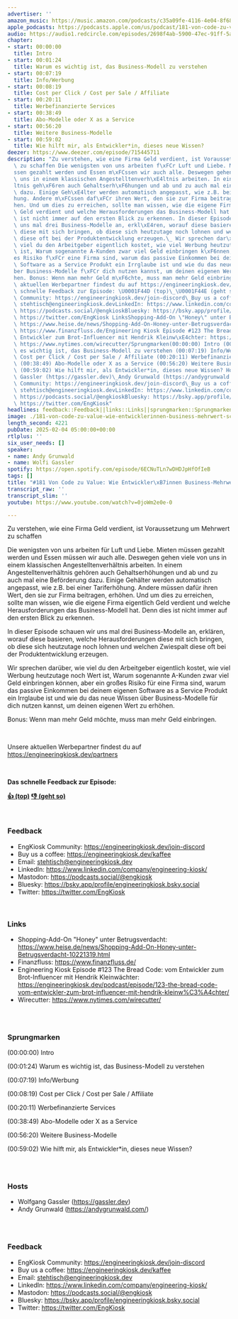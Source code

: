 ```yaml
---
advertiser: ''
amazon_music: https://music.amazon.com/podcasts/c35a09fe-4116-4e04-8f68-77d61b112e46/episodes/ab5eb349-4345-4366-b035-cf13439d7105/engineering-kiosk-181-von-code-zu-value-wie-entwickler%C2%B7innen-business-mehrwert-schaffen
apple_podcasts: https://podcasts.apple.com/us/podcast/181-von-code-zu-value-wie-entwickler-innen-business/id1603082924?i=1000688762176&uo=4
audio: https://audio1.redcircle.com/episodes/2698f4ab-5900-47ec-91ff-5a939a136737/stream.mp3
chapter:
- start: 00:00:00
  title: Intro
- start: 00:01:24
  title: Warum es wichtig ist, das Business-Modell zu verstehen
- start: 00:07:19
  title: Info/Werbung
- start: 00:08:19
  title: Cost per Click / Cost per Sale / Affiliate
- start: 00:20:11
  title: Werbefinanzierte Services
- start: 00:38:49
  title: Abo-Modelle oder X as a Service
- start: 00:56:20
  title: Weitere Business-Modelle
- start: 00:59:02
  title: Wie hilft mir, als Entwickler*in, dieses neue Wissen?
deezer: https://www.deezer.com/episode/715445711
description: "Zu verstehen, wie eine Firma Geld verdient, ist Voraussetzung um Mehrwert\
  \ zu schaffen Die wenigsten von uns arbeiten f\xFCr Luft und Liebe. Mieten m\xFC\
  ssen gezahlt werden und Essen m\xFCssen wir auch alle. Deswegen gehen viele von\
  \ uns in einem klassischen Angestelltenverh\xE4ltnis arbeiten. In einem Angestelltenverh\xE4\
  ltnis geh\xF6ren auch Gehaltserh\xF6hungen und ab und zu auch mal eine Bef\xF6rderung\
  \ dazu. Einige Geh\xE4lter werden automatisch angepasst, wie z.B. bei einer Tariferh\xF6\
  hung. Andere m\xFCssen daf\xFCr ihren Wert, den sie zur Firma beitragen, erh\xF6\
  hen. Und um dies zu erreichen, sollte man wissen, wie die eigene Firma eigentlich\
  \ Geld verdient und welche Herausforderungen das Business-Modell hat. Denn dies\
  \ ist nicht immer auf den ersten Blick zu erkennen. In dieser Episode schauen wir\
  \ uns mal drei Business-Modelle an, erkl\xE4ren, worauf diese basieren, welche Herausforderungen\
  \ diese mit sich bringen, ob diese sich heutzutage noch lohnen und welchen Zwiespalt\
  \ diese oft bei der Produktentwicklung erzeugen.\_ Wir sprechen dar\xFCber, wie\
  \ viel du den Arbeitgeber eigentlich kostet, wie viel Werbung heutzutage noch Wert\
  \ ist, Warum sogenannte A-Kunden zwar viel Geld einbringen k\xF6nnen, aber ein gro\xDF\
  es Risiko f\xFCr eine Firma sind, warum das passive Einkommen bei deinem eigenen\
  \ Software as a Service Produkt ein Irrglaube ist und wie du das neue Wissen \xFC\
  ber Business-Modelle f\xFCr dich nutzen kannst, um deinen eigenen Wert zu erh\xF6\
  hen. Bonus: Wenn man mehr Geld m\xF6chte, muss man mehr Geld einbringen.  Unsere\
  \ aktuellen Werbepartner findest du auf https://engineeringkiosk.dev/partners  Das\
  \ schnelle Feedback zur Episode: \U0001F44D (top)\_\U0001F44E (geht so)  FeedbackEngKiosk\
  \ Community: https://engineeringkiosk.dev/join-discord\_Buy us a coffee: https://engineeringkiosk.dev/kaffeeEmail:\
  \ stehtisch@engineeringkiosk.devLinkedIn: https://www.linkedin.com/company/engineering-kiosk/Mastodon:\
  \ https://podcasts.social/@engkioskBluesky: https://bsky.app/profile/engineeringkiosk.bsky.socialTwitter:\
  \ https://twitter.com/EngKiosk LinksShopping-Add-On \"Honey\" unter Betrugsverdacht:\
  \ https://www.heise.de/news/Shopping-Add-On-Honey-unter-Betrugsverdacht-10221319.htmlFinanzfluss:\
  \ https://www.finanzfluss.de/Engineering Kiosk Episode #123 The Bread Code: vom\
  \ Entwickler zum Brot-Influencer mit Hendrik Kleinw\xE4chter: https://engineeringkiosk.dev/podcast/episode/123-the-bread-code-vom-entwickler-zum-brot-influencer-mit-hendrik-kleinw%C3%A4chter/Wirecutter:\
  \ https://www.nytimes.com/wirecutter/Sprungmarken(00:00:00) Intro (00:01:24) Warum\
  \ es wichtig ist, das Business-Modell zu verstehen (00:07:19) Info/Werbung (00:08:19)\
  \ Cost per Click / Cost per Sale / Affiliate (00:20:11) Werbefinanzierte Services\
  \ (00:38:49) Abo-Modelle oder X as a Service (00:56:20) Weitere Business-Modelle\
  \ (00:59:02) Wie hilft mir, als Entwickler*in, dieses neue Wissen? HostsWolfgang\
  \ Gassler (https://gassler.dev)\_Andy Grunwald (https://andygrunwald.com/)FeedbackEngKiosk\
  \ Community: https://engineeringkiosk.dev/join-discord\_Buy us a coffee: https://engineeringkiosk.dev/kaffeeEmail:\
  \ stehtisch@engineeringkiosk.devLinkedIn: https://www.linkedin.com/company/engineering-kiosk/Mastodon:\
  \ https://podcasts.social/@engkioskBluesky: https://bsky.app/profile/engineeringkiosk.bsky.socialTwitter:\
  \ https://twitter.com/EngKiosk"
headlines: feedback::Feedback||links::Links||sprungmarken::Sprungmarken||hosts::Hosts
image: ./181-von-code-zu-value-wie-entwicklerinnen-business-mehrwert-schaffen.jpg
length_second: 4221
pubDate: 2025-02-04 05:00:00+00:00
rtlplus: ''
six_user_needs: []
speaker:
- name: Andy Grunwald
- name: Wolfi Gassler
spotify: https://open.spotify.com/episode/6ECNuTLn7wDHDJpHfOfIeB
tags: []
title: "#181 Von Code zu Value: Wie Entwickler\xB7innen Business-Mehrwert schaffen"
transcript_raw: ''
transcript_slim: ''
youtube: https://www.youtube.com/watch?v=0joWm2e0e-0

---
```

<p>Zu verstehen, wie eine Firma Geld verdient, ist Voraussetzung um Mehrwert zu schaffen</p><p>Die wenigsten von uns arbeiten für Luft und Liebe. Mieten müssen gezahlt werden und Essen müssen wir auch alle. Deswegen gehen viele von uns in einem klassischen Angestelltenverhältnis arbeiten. In einem Angestelltenverhältnis gehören auch Gehaltserhöhungen und ab und zu auch mal eine Beförderung dazu. Einige Gehälter werden automatisch angepasst, wie z.B. bei einer Tariferhöhung. Andere müssen dafür ihren Wert, den sie zur Firma beitragen, erhöhen. Und um dies zu erreichen, sollte man wissen, wie die eigene Firma eigentlich Geld verdient und welche Herausforderungen das Business-Modell hat. Denn dies ist nicht immer auf den ersten Blick zu erkennen.</p><p>In dieser Episode schauen wir uns mal drei Business-Modelle an, erklären, worauf diese basieren, welche Herausforderungen diese mit sich bringen, ob diese sich heutzutage noch lohnen und welchen Zwiespalt diese oft bei der Produktentwicklung erzeugen. </p><p>Wir sprechen darüber, wie viel du den Arbeitgeber eigentlich kostet, wie viel Werbung heutzutage noch Wert ist, Warum sogenannte A-Kunden zwar viel Geld einbringen können, aber ein großes Risiko für eine Firma sind, warum das passive Einkommen bei deinem eigenen Software as a Service Produkt ein Irrglaube ist und wie du das neue Wissen über Business-Modelle für dich nutzen kannst, um deinen eigenen Wert zu erhöhen.</p><p>Bonus: Wenn man mehr Geld möchte, muss man mehr Geld einbringen.</p><p><br></p><p>Unsere aktuellen Werbepartner findest du auf <a href="https://engineeringkiosk.dev/partners">https://engineeringkiosk.dev/partners</a></p><p><br></p><p><strong>Das schnelle Feedback zur Episode:</strong></p><p><a href="https://api.openpodcast.dev/feedback/181/upvote" rel="nofollow"><strong>👍 (top)</strong></a><strong> </strong><a href="https://api.openpodcast.dev/feedback/181/downvote" rel="nofollow"><strong>👎 (geht so)</strong></a></p><p><br></p><h3 id="feedback">Feedback</h3><ul><li>EngKiosk Community: <a href="https://engineeringkiosk.dev/join-discord">https://engineeringkiosk.dev/join-discord</a> </li><li>Buy us a coffee: <a href="https://engineeringkiosk.dev/kaffee">https://engineeringkiosk.dev/kaffee</a></li><li>Email: <a href="mailto:stehtisch@engineeringkiosk.dev" rel="nofollow">stehtisch@engineeringkiosk.dev</a></li><li>LinkedIn: <a href="https://www.linkedin.com/company/engineering-kiosk/" rel="nofollow">https://www.linkedin.com/company/engineering-kiosk/</a></li><li>Mastodon: <a href="https://podcasts.social/@engkiosk" rel="nofollow">https://podcasts.social/@engkiosk</a></li><li>Bluesky: <a href="https://bsky.app/profile/engineeringkiosk.bsky.social" rel="nofollow">https://bsky.app/profile/engineeringkiosk.bsky.social</a></li><li>Twitter: <a href="https://twitter.com/EngKiosk" rel="nofollow">https://twitter.com/EngKiosk</a></li></ul><p><br></p><h3 id="links">Links</h3><ul><li>Shopping-Add-On &#34;Honey&#34; unter Betrugsverdacht: <a href="https://www.heise.de/news/Shopping-Add-On-Honey-unter-Betrugsverdacht-10221319.html" rel="nofollow">https://www.heise.de/news/Shopping-Add-On-Honey-unter-Betrugsverdacht-10221319.html</a></li><li>Finanzfluss: <a href="https://www.finanzfluss.de/" rel="nofollow">https://www.finanzfluss.de/</a></li><li>Engineering Kiosk Episode #123 The Bread Code: vom Entwickler zum Brot-Influencer mit Hendrik Kleinwächter: <a href="https://engineeringkiosk.dev/podcast/episode/123-the-bread-code-vom-entwickler-zum-brot-influencer-mit-hendrik-kleinw%C3%A4chter/">https://engineeringkiosk.dev/podcast/episode/123-the-bread-code-vom-entwickler-zum-brot-influencer-mit-hendrik-kleinw%C3%A4chter/</a></li><li>Wirecutter: <a href="https://www.nytimes.com/wirecutter/" rel="nofollow">https://www.nytimes.com/wirecutter/</a></li></ul><h3><br></h3><h3 id="sprungmarken">Sprungmarken</h3><p>(00:00:00) Intro</p><p>(00:01:24) Warum es wichtig ist, das Business-Modell zu verstehen</p><p>(00:07:19) Info/Werbung</p><p>(00:08:19) Cost per Click / Cost per Sale / Affiliate</p><p>(00:20:11) Werbefinanzierte Services</p><p>(00:38:49) Abo-Modelle oder X as a Service</p><p>(00:56:20) Weitere Business-Modelle</p><p>(00:59:02) Wie hilft mir, als Entwickler*in, dieses neue Wissen?</p><h3><br></h3><h3 id="hosts">Hosts</h3><ul><li>Wolfgang Gassler (<a href="https://gassler.dev" rel="nofollow">https://gassler.dev</a>) </li><li>Andy Grunwald (<a href="https://andygrunwald.com/" rel="nofollow">https://andygrunwald.com/</a>)</li></ul><h3><br></h3><h3 id="feedback">Feedback</h3><ul><li>EngKiosk Community: <a href="https://engineeringkiosk.dev/join-discord">https://engineeringkiosk.dev/join-discord</a> </li><li>Buy us a coffee: <a href="https://engineeringkiosk.dev/kaffee">https://engineeringkiosk.dev/kaffee</a></li><li>Email: <a href="mailto:stehtisch@engineeringkiosk.dev" rel="nofollow">stehtisch@engineeringkiosk.dev</a></li><li>LinkedIn: <a href="https://www.linkedin.com/company/engineering-kiosk/" rel="nofollow">https://www.linkedin.com/company/engineering-kiosk/</a></li><li>Mastodon: <a href="https://podcasts.social/@engkiosk" rel="nofollow">https://podcasts.social/@engkiosk</a></li><li>Bluesky: <a href="https://bsky.app/profile/engineeringkiosk.bsky.social" rel="nofollow">https://bsky.app/profile/engineeringkiosk.bsky.social</a></li><li>Twitter: <a href="https://twitter.com/EngKiosk" rel="nofollow">https://twitter.com/EngKiosk</a></li></ul>